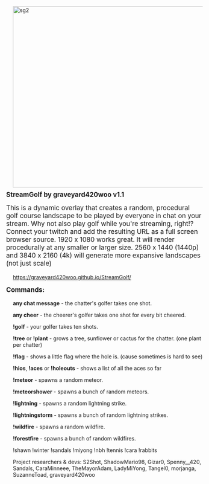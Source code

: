 <img width="739" height="480" alt="sg2" src="https://github.com/user-attachments/assets/2294a49e-b785-49cf-bdcf-d3499c26ae82" />

<h2 style="margin-left: -18px; margin-top: 8px; font-size: 1.08rem;">StreamGolf by graveyard420woo v1.1</h2>

<p style="margin-left: -18px; margin-top: 8px; font-size: 1.08rem;">This is a dynamic overlay that creates a random, procedural golf course landscape to be played by everyone in chat on your stream. 
Why not also play golf while you're streaming, right!? 
Connect your twitch and add the resulting URL as a full screen browser source. 1920 x 1080 works great.
It will render procedurally at any smaller or larger size.
2560 x 1440 (1440p) and 3840 x 2160 (4k) will generate more expansive landscapes (not just scale)</p>

https://graveyard420woo.github.io/StreamGolf/

<h3 style="margin-left: -18px; margin-top: 8px; font-size: 1.08rem;">Commands:</h3>

  <strong>any chat message</strong> - the chatter's golfer takes one shot.

  <strong>any cheer</strong> - the cheerer's golfer takes one shot for every bit cheered.

  <strong>!golf</strong> - your golfer takes ten shots.

  <strong>!tree</strong> or <strong>!plant</strong> - grows a tree, sunflower or cactus for the chatter. (one plant per chatter)

  <strong>!flag</strong> - shows a little flag where the hole is. (cause sometimes is hard to see)

  <strong>!hios</strong>, <strong>!aces</strong> or <strong>!holeouts</strong> - shows a list of all the aces so far

  <strong>!meteor</strong> - spawns a random meteor.

  <strong>!meteorshower</strong> - spawns a bunch of random meteors.

  <strong>!lightning</strong> - spawns a random lightning strike.

  <strong>!lightningstorm</strong> - spawns a bunch of random lightning strikes.

  <strong>!wildfire</strong> - spawns a random wildfire.

  <strong>!forestfire</strong> - spawns a bunch of random wildfires.

  !shawn
  !winter
  !sandals
  !miyong
  !nbh
  !tennis
  !cara
  !rabbits

Project researchers & devs: S2Shot, ShadowMario98, Gizar0, Spenny__420, Sandals, CaraMinneee, TheMayorAdam, LadyMiYong, Tangel0, morjanga, SuzanneToad, graveyard420woo


